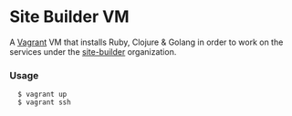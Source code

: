 # Site Builder VM

A [Vagrant][1] VM that installs Ruby, Clojure & Golang in order to work on the
services under the [site-builder][2] organization.

### Usage

      $ vagrant up
      $ vagrant ssh

[1]: https://vagrantup.com
[2]: https://github.com/site-builder
